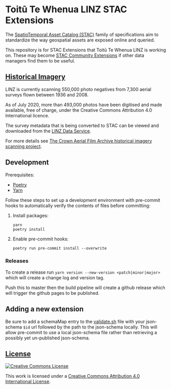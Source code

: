 # Toitū Te Whenua LINZ STAC Extensions

The
[SpatioTemporal Asset Catalog (STAC)](https://github.com/radiantearth/stac-spec)
family of specifications aim to standardize the way geospatial assets are
exposed online and queried.

This repository is for STAC Extensions that Toitū Te Whenua LINZ is working on.
These may become [STAC Community Extensions](https://github.com/stac-extensions)
if other data managers find them to be useful.

## [Historical Imagery](./extensions/historical_imagery)

LINZ is currently scanning 550,000 photo negatives from 7,300 aerial surveys
flown between 1936 and 2008.

As of July 2020, more than 493,000 photos have been digitised and made
available, free of charge, under the Creative Commons Attribution 4.0
International licence.

The survey metadata that is being converted to STAC can be viewed and downloaded
from the [LINZ Data Service](https://data.linz.govt.nz/layer/51002).

For more details see
[The Crown Aerial Film Archive historical imagery scanning project](https://www.linz.govt.nz/about-linz/what-were-doing/projects/crown-aerial-film-archive-historical-imagery-scanning-project).

## Development

Prerequisites:

- [Poetry](https://python-poetry.org/)
- [Yarn](https://yarnpkg.com/)

Follow these steps to set up a development environment with pre-commit hooks to
automatically verify the contents of files before committing:

1. Install packages:

   ```shell
   yarn
   poetry install
   ```

2. Enable pre-commit hooks:

   ```shell
   poetry run pre-commit install --overwrite
   ```

### Releases

To create a release run `yarn version --new-version <patch|minor|major>` which will create a change log and version tag.

Push this to master then the build pipeline will create a github release which will trigger the github pages to be published.

## Adding a new extension

Be sure to add a schemaMap entry to the
[validate.sh](validate.sh) file with your json-schema
`$id` url followed by the path to the json-schema locally. This will allow
pre-commit to use a local json-schema file rather than retrieving a possibly yet
un-published json-schema.

## [License](LICENSE)

[![Creative Commons License](https://i.creativecommons.org/l/by/4.0/88x31.png)](https://creativecommons.org/licenses/by/4.0/)

This work is licensed under a
[Creative Commons Attribution 4.0 International License](https://creativecommons.org/licenses/by/4.0/).
